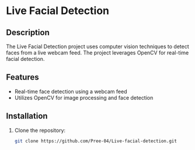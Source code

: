 # Live Facial Detection

## Description

The Live Facial Detection project uses computer vision techniques to detect faces from a live webcam feed. The project leverages OpenCV for real-time facial detection.

## Features

- Real-time face detection using a webcam feed
- Utilizes OpenCV for image processing and face detection

## Installation

1. Clone the repository:
   ```bash
   git clone https://github.com/Pree-04/Live-facial-detection.git

